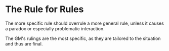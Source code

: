 # The Rule for Rules

The more specific rule should overrule a more general rule, unless it causes a paradox or especially problematic interaction.

The GM's rulings are the most specific, as they are tailored to the situation and thus are final.
